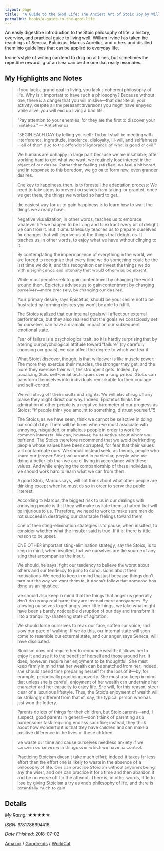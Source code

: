 ```yaml
---
layout: page
title:  "A Guide to the Good Life: The Ancient Art of Stoic Joy by William B. Irvine"
permalink: books/a-guide-to-the-good-life
---
```

An easily digestible introduction to the Stoic philosophy of life: a history, overview, and practical guide to living well. William Irvine has taken the teachings of Seneca, Epictetus, Marcus Aurelius, and others and distilled them into guidelines that can be applied to everyday life.

Irvine's style of writing can tend to drag on at times, but sometimes the repetitive rewording of an idea can be the one that really resonates.

## My Highlights and Notes
>if you lack a grand goal in living, you lack a coherent philosophy of life. Why is it important to have such a philosophy? Because without one, there is a danger that you will mislive—that despite all your activity, despite all the pleasant diversions you might have enjoyed while alive, you will end up living a bad life.

>"Pay attention to your enemies, for they are the first to discover your mistakes." — Antisthenes

>"BEGIN EACH DAY by telling yourself: Today I shall be meeting with interference, ingratitude, insolence, disloyalty, ill-will, and selfishness—all of them due to the offenders’ ignorance of what is good or evil."

>We humans are unhappy in large part because we are insatiable; after working hard to get what we want, we routinely lose interest in the object of our desire. Rather than feeling satisfied, we feel a bit bored, and in response to this boredom, we go on to form new, even grander desires.

>One key to happiness, then, is to forestall the adaptation process: We need to take steps to prevent ourselves from taking for granted, once we get them, the things we worked so hard to get.

>the easiest way for us to gain happiness is to learn how to want the things we already have.

>Negative visualization, in other words, teaches us to embrace whatever life we happen to be living and to extract every bit of delight we can from it. But it simultaneously teaches us to prepare ourselves for changes that will deprive us of the things that delight us. It teaches us, in other words, to enjoy what we have without clinging to it.

>By contemplating the impermanence of everything in the world, we are forced to recognize that every time we do something could be the last time we do it, and this recognition can invest the things we do with a significance and intensity that would otherwise be absent.

>While most people seek to gain contentment by changing the world around them, Epictetus advises us to gain contentment by changing ourselves—more precisely, by changing our desires.

>Your primary desire, says Epictetus, should be your desire not to be frustrated by forming desires you won’t be able to fulfill.

>The Stoics realized that our internal goals will affect our external performance, but they also realized that the goals we consciously set for ourselves can have a dramatic impact on our subsequent emotional state.

>Fear of failure is a psychological trait, so it is hardly surprising that by altering our psychological attitude toward “failure” (by carefully choosing our goals), we can affect the degree to which we fear it.

>What Stoics discover, though, is that willpower is like muscle power: The more they exercise their muscles, the stronger they get, and the more they exercise their will, the stronger it gets. Indeed, by practicing Stoic self-denial techniques over a long period, Stoics can transform themselves into individuals remarkable for their courage and self-control.

>We will shrug off their insults and slights. We will also shrug off any praise they might direct our way. Indeed, Epictetus thinks the admiration of other people is a negative barometer of our progress as Stoics: “If people think you amount to something, distrust yourself.”5

>The Stoics, as we have seen, think we cannot be selective in doing our social duty: There will be times when we must associate with annoying, misguided, or malicious people in order to work for common interests. We can, however, be selective about whom we befriend. The Stoics therefore recommend that we avoid befriending people whose values have been corrupted, for fear that their values will contaminate ours. We should instead seek, as friends, people who share our (proper Stoic) values and in particular, people who are doing a better job than we are of living in accordance with these values. And while enjoying the companionship of these individuals, we should work hard to learn what we can from them.

>A good Stoic, Marcus says, will not think about what other people are thinking except when he must do so in order to serve the public interest.

>According to Marcus, the biggest risk to us in our dealings with annoying people is that they will make us hate them, a hatred that will be injurious to us. Therefore, we need to work to make sure men do not succeed in destroying our charitable feelings toward them.

>One of their sting-elimination strategies is to pause, when insulted, to consider whether what the insulter said is true. If it is, there is little reason to be upset.

>ONE OTHER important sting-elimination strategy, say the Stoics, is to keep in mind, when insulted, that we ourselves are the source of any sting that accompanies the insult.

>We should, he says, fight our tendency to believe the worst about others and our tendency to jump to conclusions about their motivations. We need to keep in mind that just because things don’t turn out the way we want them to, it doesn’t follow that someone has done us an injustice.

>we should also keep in mind that the things that anger us generally don’t do us any real harm; they are instead mere annoyances. By allowing ourselves to get angry over little things, we take what might have been a barely noticeable disruption of our day and transform it into a tranquility-shattering state of agitation.

>We should force ourselves to relax our face, soften our voice, and slow our pace of walking. If we do this, our internal state will soon come to resemble our external state, and our anger, says Seneca, will have dissipated.

>Stoicism does not require her to renounce wealth; it allows her to enjoy it and use it to the benefit of herself and those around her. It does, however, require her enjoyment to be thoughtful. She must keep firmly in mind that her wealth can be snatched from her; indeed, she should spend time preparing herself for the loss of it—by, for example, periodically practicing poverty. She must also keep in mind that unless she is careful, enjoyment of her wealth can undermine her character and her capacity to enjoy life. She will, for this reason, steer clear of a luxurious lifestyle. Thus, the Stoic’s enjoyment of wealth will be strikingly different from that of, say, the typical person who has just won the lottery.

>Parents do lots of things for their children, but Stoic parents—and, I suspect, good parents in general—don’t think of parenting as a burdensome task requiring endless sacrifice; instead, they think about how wonderful it is that they have children and can make a positive difference in the lives of these children.

>we waste our time and cause ourselves needless anxiety if we concern ourselves with things over which we have no control.

>Practicing Stoicism doesn’t take much effort; indeed, it takes far less effort than the effort one is likely to waste in the absence of a philosophy of life. One can practice Stoicism without anyone’s being any the wiser, and one can practice it for a time and then abandon it and be no worse off for the attempt. There is, in other words, little to lose by giving Stoicism a try as one’s philosophy of life, and there is potentially much to gain.


## Details

*My Rating:* ★★★★☆

*ISBN:* 9781786694416

*Date Finished:* 2018-07-02

[Amazon](https://www.amazon.com/dp/B0040JHNQG) / [Goodreads](https://www.goodreads.com/book/show/5617966) / [WorldCat](http://www.worldcat.org/oclc/475052038)
